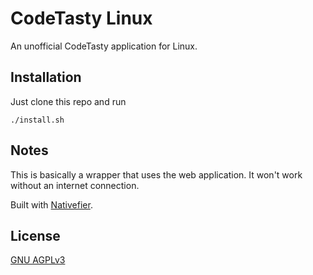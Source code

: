 # CodeTasty Linux

An unofficial CodeTasty application for Linux.

## Installation

Just clone this repo and run

```
./install.sh
```

## Notes

This is basically a wrapper that uses the web application. It won't work without an internet connection.

Built with [Nativefier](https://github.com/jiahaog/nativefier).

## License
[GNU AGPLv3](https://choosealicense.com/licenses/agpl-3.0/)